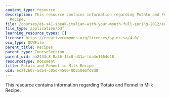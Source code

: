 ```yaml
---
content_type: resource
description: This resource contains information regarding Potato and Fennel in Milk
  Recipe.
file: /courses/es-s41-speak-italian-with-your-mouth-full-spring-2012/ecaf2b075d54c05d45060b250ebfd8d8_MITES_S41S12_recipe_8a.pdf
file_type: application/pdf
learning_resource_types: []
license: https://creativecommons.org/licenses/by-nc-sa/4.0/
ocw_type: OCWFile
parent_title: Recipes
parent_type: CourseSection
parent_uid: aa2443c8-8a36-13c0-d31a-fda4e1664e48
resourcetype: Document
title: Potato and Fennel in Milk Recipe
uid: ecaf2b07-5d54-c05d-4506-0b250ebfd8d8
---
```

This resource contains information regarding Potato and Fennel in Milk Recipe.